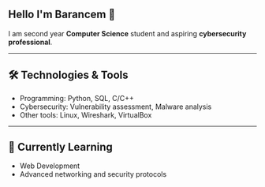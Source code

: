 ## Hello I'm Barancem 👋

I am second year **Computer Science** student and aspiring **cybersecurity professional**.

---

## 🛠️ Technologies & Tools
- Programming: Python, SQL, C/C++
- Cybersecurity: Vulnerability assessment, Malware analysis
- Other tools: Linux, Wireshark, VirtualBox

---

## 🌱 Currently Learning
- Web Development
- Advanced networking and security protocols
